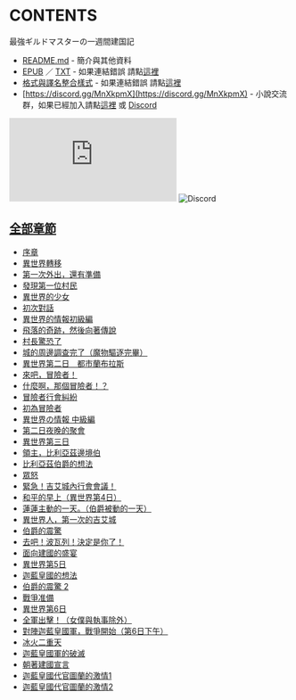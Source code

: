 # CONTENTS

最強ギルドマスターの一週間建国記


- [README.md](README.md) - 簡介與其他資料
- [EPUB](https://gitlab.com/demonovel/epub-txt/blob/master/cm/%E6%9C%80%E5%BC%B7%E3%82%AE%E3%83%AB%E3%83%89%E3%83%9E%E3%82%B9%E3%82%BF%E3%83%BC%E3%81%AE%E4%B8%80%E9%80%B1%E9%96%93%E5%BB%BA%E5%9B%BD%E8%A8%98.epub) ／ [TXT](https://gitlab.com/demonovel/epub-txt/blob/master/cm/out/%E6%9C%80%E5%BC%B7%E3%82%AE%E3%83%AB%E3%83%89%E3%83%9E%E3%82%B9%E3%82%BF%E3%83%BC%E3%81%AE%E4%B8%80%E9%80%B1%E9%96%93%E5%BB%BA%E5%9B%BD%E8%A8%98.out.txt) - 如果連結錯誤 請點[這裡](https://gitlab.com/demonovel/epub-txt/tree/master)
- [格式與譯名整合樣式](https://github.com/bluelovers/node-novel/blob/master/lib/locales/%E6%9C%80%E5%BC%B7%E3%82%AE%E3%83%AB%E3%83%89%E3%83%9E%E3%82%B9%E3%82%BF%E3%83%BC%E3%81%AE%E4%B8%80%E9%80%B1%E9%96%93%E5%BB%BA%E5%9B%BD%E8%A8%98.ts) - 如果連結錯誤 請點[這裡](https://github.com/bluelovers/node-novel/tree/master/lib/locales)
- [https://discord.gg/MnXkpmX](https://discord.gg/MnXkpmX) - 小說交流群，如果已經加入請點[這裡](https://discordapp.com/channels/467794087769014273/467794088285175809) 或 [Discord](https://discordapp.com/channels/@me)


![導航目錄](https://chart.apis.google.com/chart?cht=qr&chs=150x150&chl=https://gitee.com/bluelovers/novel/blob/master/cm/最強ギルドマスターの一週間建国記/導航目錄.md)  ![Discord](https://chart.apis.google.com/chart?cht=qr&chs=150x150&chl=https://discord.gg/MnXkpmX)




## [全部章節](p0001_%E5%85%A8%E9%83%A8%E7%AB%A0%E7%AF%80)

- [序章](p0001_%E5%85%A8%E9%83%A8%E7%AB%A0%E7%AF%80/c0001_%E5%BA%8F%E7%AB%A0.txt)
- [異世界轉移](p0001_%E5%85%A8%E9%83%A8%E7%AB%A0%E7%AF%80/c0002_%E7%95%B0%E4%B8%96%E7%95%8C%E8%BD%89%E7%A7%BB.txt)
- [第一次外出，還有準備](p0001_%E5%85%A8%E9%83%A8%E7%AB%A0%E7%AF%80/c0003_%E7%AC%AC%E4%B8%80%E6%AC%A1%E5%A4%96%E5%87%BA%EF%BC%8C%E9%82%84%E6%9C%89%E6%BA%96%E5%82%99.txt)
- [發現第一位村民](p0001_%E5%85%A8%E9%83%A8%E7%AB%A0%E7%AF%80/c0004_%E7%99%BC%E7%8F%BE%E7%AC%AC%E4%B8%80%E4%BD%8D%E6%9D%91%E6%B0%91.txt)
- [異世界的少女](p0001_%E5%85%A8%E9%83%A8%E7%AB%A0%E7%AF%80/c0005_%E7%95%B0%E4%B8%96%E7%95%8C%E7%9A%84%E5%B0%91%E5%A5%B3.txt)
- [初次對話](p0001_%E5%85%A8%E9%83%A8%E7%AB%A0%E7%AF%80/c0006_%E5%88%9D%E6%AC%A1%E5%B0%8D%E8%A9%B1.txt)
- [異世界的情報初級編](p0001_%E5%85%A8%E9%83%A8%E7%AB%A0%E7%AF%80/c0007_%E7%95%B0%E4%B8%96%E7%95%8C%E7%9A%84%E6%83%85%E5%A0%B1%E5%88%9D%E7%B4%9A%E7%B7%A8.txt)
- [飛落的奇跡，然後向著傳說](p0001_%E5%85%A8%E9%83%A8%E7%AB%A0%E7%AF%80/c0008_%E9%A3%9B%E8%90%BD%E7%9A%84%E5%A5%87%E8%B7%A1%EF%BC%8C%E7%84%B6%E5%BE%8C%E5%90%91%E8%91%97%E5%82%B3%E8%AA%AA.txt)
- [村長驚恐了](p0001_%E5%85%A8%E9%83%A8%E7%AB%A0%E7%AF%80/c0009_%E6%9D%91%E9%95%B7%E9%A9%9A%E6%81%90%E4%BA%86.txt)
- [城的周邊調查完了（魔物驅逐完畢）](p0001_%E5%85%A8%E9%83%A8%E7%AB%A0%E7%AF%80/c0010_%E5%9F%8E%E7%9A%84%E5%91%A8%E9%82%8A%E8%AA%BF%E6%9F%A5%E5%AE%8C%E4%BA%86%EF%BC%88%E9%AD%94%E7%89%A9%E9%A9%85%E9%80%90%E5%AE%8C%E7%95%A2%EF%BC%89.txt)
- [異世界第二日　都市蘭布拉斯](p0001_%E5%85%A8%E9%83%A8%E7%AB%A0%E7%AF%80/c0011_%E7%95%B0%E4%B8%96%E7%95%8C%E7%AC%AC%E4%BA%8C%E6%97%A5%E3%80%80%E9%83%BD%E5%B8%82%E8%98%AD%E5%B8%83%E6%8B%89%E6%96%AF.txt)
- [來吧，冒險者！](p0001_%E5%85%A8%E9%83%A8%E7%AB%A0%E7%AF%80/c0012_%E4%BE%86%E5%90%A7%EF%BC%8C%E5%86%92%E9%9A%AA%E8%80%85%EF%BC%81.txt)
- [什麼啊，那個冒險者！？](p0001_%E5%85%A8%E9%83%A8%E7%AB%A0%E7%AF%80/c0013_%E4%BB%80%E9%BA%BC%E5%95%8A%EF%BC%8C%E9%82%A3%E5%80%8B%E5%86%92%E9%9A%AA%E8%80%85%EF%BC%81%EF%BC%9F.txt)
- [冒險者行會糾紛](p0001_%E5%85%A8%E9%83%A8%E7%AB%A0%E7%AF%80/c0014_%E5%86%92%E9%9A%AA%E8%80%85%E8%A1%8C%E6%9C%83%E7%B3%BE%E7%B4%9B.txt)
- [初為冒險者](p0001_%E5%85%A8%E9%83%A8%E7%AB%A0%E7%AF%80/c0015_%E5%88%9D%E7%82%BA%E5%86%92%E9%9A%AA%E8%80%85.txt)
- [異世界の情報 中級編](p0001_%E5%85%A8%E9%83%A8%E7%AB%A0%E7%AF%80/c0016_%E7%95%B0%E4%B8%96%E7%95%8C%E3%81%AE%E6%83%85%E5%A0%B1%20%E4%B8%AD%E7%B4%9A%E7%B7%A8.txt)
- [第二日夜晚的聚會](p0001_%E5%85%A8%E9%83%A8%E7%AB%A0%E7%AF%80/c0017_%E7%AC%AC%E4%BA%8C%E6%97%A5%E5%A4%9C%E6%99%9A%E7%9A%84%E8%81%9A%E6%9C%83.txt)
- [異世界第三日](p0001_%E5%85%A8%E9%83%A8%E7%AB%A0%E7%AF%80/c0018_%E7%95%B0%E4%B8%96%E7%95%8C%E7%AC%AC%E4%B8%89%E6%97%A5.txt)
- [領主，比利亞茲邊境伯](p0001_%E5%85%A8%E9%83%A8%E7%AB%A0%E7%AF%80/c0019_%E9%A0%98%E4%B8%BB%EF%BC%8C%E6%AF%94%E5%88%A9%E4%BA%9E%E8%8C%B2%E9%82%8A%E5%A2%83%E4%BC%AF.txt)
- [比利亞茲伯爵的想法](p0001_%E5%85%A8%E9%83%A8%E7%AB%A0%E7%AF%80/c0020_%E6%AF%94%E5%88%A9%E4%BA%9E%E8%8C%B2%E4%BC%AF%E7%88%B5%E7%9A%84%E6%83%B3%E6%B3%95.txt)
- [眾怒](p0001_%E5%85%A8%E9%83%A8%E7%AB%A0%E7%AF%80/c0021_%E7%9C%BE%E6%80%92.txt)
- [緊急！吉艾城內行會會議！](p0001_%E5%85%A8%E9%83%A8%E7%AB%A0%E7%AF%80/c0022_%E7%B7%8A%E6%80%A5%EF%BC%81%E5%90%89%E8%89%BE%E5%9F%8E%E5%85%A7%E8%A1%8C%E6%9C%83%E6%9C%83%E8%AD%B0%EF%BC%81.txt)
- [和平的早上（異世界第4日）](p0001_%E5%85%A8%E9%83%A8%E7%AB%A0%E7%AF%80/c0023_%E5%92%8C%E5%B9%B3%E7%9A%84%E6%97%A9%E4%B8%8A%EF%BC%88%E7%95%B0%E4%B8%96%E7%95%8C%E7%AC%AC4%E6%97%A5%EF%BC%89.txt)
- [蓮蓮主動的一天。（伯爵被動的一天）](p0001_%E5%85%A8%E9%83%A8%E7%AB%A0%E7%AF%80/c0024_%E8%93%AE%E8%93%AE%E4%B8%BB%E5%8B%95%E7%9A%84%E4%B8%80%E5%A4%A9%E3%80%82%EF%BC%88%E4%BC%AF%E7%88%B5%E8%A2%AB%E5%8B%95%E7%9A%84%E4%B8%80%E5%A4%A9%EF%BC%89.txt)
- [異世界人，第一次的吉艾城](p0001_%E5%85%A8%E9%83%A8%E7%AB%A0%E7%AF%80/c0025_%E7%95%B0%E4%B8%96%E7%95%8C%E4%BA%BA%EF%BC%8C%E7%AC%AC%E4%B8%80%E6%AC%A1%E7%9A%84%E5%90%89%E8%89%BE%E5%9F%8E.txt)
- [伯爵的震驚](p0001_%E5%85%A8%E9%83%A8%E7%AB%A0%E7%AF%80/c0026_%E4%BC%AF%E7%88%B5%E7%9A%84%E9%9C%87%E9%A9%9A.txt)
- [去吧！波瓦列！決定是你了！](p0001_%E5%85%A8%E9%83%A8%E7%AB%A0%E7%AF%80/c0027_%E5%8E%BB%E5%90%A7%EF%BC%81%E6%B3%A2%E7%93%A6%E5%88%97%EF%BC%81%E6%B1%BA%E5%AE%9A%E6%98%AF%E4%BD%A0%E4%BA%86%EF%BC%81.txt)
- [面向建國的盛宴](p0001_%E5%85%A8%E9%83%A8%E7%AB%A0%E7%AF%80/c0028_%E9%9D%A2%E5%90%91%E5%BB%BA%E5%9C%8B%E7%9A%84%E7%9B%9B%E5%AE%B4.txt)
- [異世界第5日](p0001_%E5%85%A8%E9%83%A8%E7%AB%A0%E7%AF%80/c0029_%E7%95%B0%E4%B8%96%E7%95%8C%E7%AC%AC5%E6%97%A5.txt)
- [迦藍皇國的想法](p0001_%E5%85%A8%E9%83%A8%E7%AB%A0%E7%AF%80/c0030_%E8%BF%A6%E8%97%8D%E7%9A%87%E5%9C%8B%E7%9A%84%E6%83%B3%E6%B3%95.txt)
- [伯爵的震驚 2](p0001_%E5%85%A8%E9%83%A8%E7%AB%A0%E7%AF%80/c0031_%E4%BC%AF%E7%88%B5%E7%9A%84%E9%9C%87%E9%A9%9A%202.txt)
- [戰爭准備](p0001_%E5%85%A8%E9%83%A8%E7%AB%A0%E7%AF%80/c0032_%E6%88%B0%E7%88%AD%E5%87%86%E5%82%99.txt)
- [異世界第6日](p0001_%E5%85%A8%E9%83%A8%E7%AB%A0%E7%AF%80/c0033_%E7%95%B0%E4%B8%96%E7%95%8C%E7%AC%AC6%E6%97%A5.txt)
- [全軍出擊！（女僕與執事除外）](p0001_%E5%85%A8%E9%83%A8%E7%AB%A0%E7%AF%80/c0034_%E5%85%A8%E8%BB%8D%E5%87%BA%E6%93%8A%EF%BC%81%EF%BC%88%E5%A5%B3%E5%83%95%E8%88%87%E5%9F%B7%E4%BA%8B%E9%99%A4%E5%A4%96%EF%BC%89.txt)
- [對陣迦藍皇國軍，戰爭開始（第6日下午）](p0001_%E5%85%A8%E9%83%A8%E7%AB%A0%E7%AF%80/c0035_%E5%B0%8D%E9%99%A3%E8%BF%A6%E8%97%8D%E7%9A%87%E5%9C%8B%E8%BB%8D%EF%BC%8C%E6%88%B0%E7%88%AD%E9%96%8B%E5%A7%8B%EF%BC%88%E7%AC%AC6%E6%97%A5%E4%B8%8B%E5%8D%88%EF%BC%89.txt)
- [冰火二重天](p0001_%E5%85%A8%E9%83%A8%E7%AB%A0%E7%AF%80/c0036_%E5%86%B0%E7%81%AB%E4%BA%8C%E9%87%8D%E5%A4%A9.txt)
- [迦藍皇國軍的破滅](p0001_%E5%85%A8%E9%83%A8%E7%AB%A0%E7%AF%80/c0037_%E8%BF%A6%E8%97%8D%E7%9A%87%E5%9C%8B%E8%BB%8D%E7%9A%84%E7%A0%B4%E6%BB%85.txt)
- [朝著建國宣言](p0001_%E5%85%A8%E9%83%A8%E7%AB%A0%E7%AF%80/c0038_%E6%9C%9D%E8%91%97%E5%BB%BA%E5%9C%8B%E5%AE%A3%E8%A8%80.txt)
- [迦藍皇國代官圖蘭的激情1](p0001_%E5%85%A8%E9%83%A8%E7%AB%A0%E7%AF%80/c0039_%E8%BF%A6%E8%97%8D%E7%9A%87%E5%9C%8B%E4%BB%A3%E5%AE%98%E5%9C%96%E8%98%AD%E7%9A%84%E6%BF%80%E6%83%851.txt)
- [迦藍皇國代官圖蘭的激情2](p0001_%E5%85%A8%E9%83%A8%E7%AB%A0%E7%AF%80/c0040_%E8%BF%A6%E8%97%8D%E7%9A%87%E5%9C%8B%E4%BB%A3%E5%AE%98%E5%9C%96%E8%98%AD%E7%9A%84%E6%BF%80%E6%83%852.txt)


